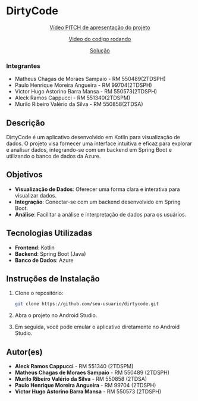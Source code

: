 # DirtyCode
<p align="center"> <a href="https://www.youtube.com/watch?v=HRahsNwfS4w" target="_blank">Vídeo PITCH de apresentação do projeto</a> </p>
<p align="center"> <a href="https://youtu.be/bnGKTKaV4bQ?si=ZIkYqL6Fp2E1uPnl" target="_blank">Video do codigo rodando</a> </p>
<p align="center"><a href="https://youtu.be/VaVm5ogDnw4" target="_blank">Solução</a></p>

<h3>Integrantes</h3>

- Matheus Chagas de Moraes Sampaio - RM 550489(2TDSPH)
- Paulo Henrique Moreira Angueira - RM 99704(2TDSPH)
- Victor Hugo Astorino Barra Mansa - RM 550573(2TDSPH)
- Aleck Ramos Cappucci - RM 551340(2TDSPM)
- Murilo Ribeiro Valério da Silva - RM 550858(2TDSA)

## Descrição

DirtyCode é um aplicativo desenvolvido em Kotlin para visualização de dados. O projeto visa fornecer uma interface intuitiva e eficaz para explorar e analisar dados, integrando-se com um backend em Spring Boot e utilizando o banco de dados da Azure.

## Objetivos

- **Visualização de Dados**: Oferecer uma forma clara e interativa para visualizar dados.
- **Integração**: Conectar-se com um backend desenvolvido em Spring Boot.
- **Análise**: Facilitar a análise e interpretação de dados para os usuários.

## Tecnologias Utilizadas

- **Frontend**: Kotlin
- **Backend**: Spring Boot (Java)
- **Banco de Dados**: Azure

## Instruções de Instalação

1. Clone o repositório:
    ```bash
    git clone https://github.com/seu-usuario/dirtycode.git
    ```

2. Abra o projeto no Android Studio.

3. Em seguida, você pode emular o aplicativo diretamente no Android Studio.


## Autor(es)

- **Aleck Ramos Cappucci** - RM 551340 (2TDSPM)
- **Matheus Chagas de Moraes Sampaio** - RM 550489 (2TDSPH)
- **Murilo Ribeiro Valério da Silva** - RM 550858 (2TDSA)
- **Paulo Henrique Moreira Angueira** - RM 99704 (2TDSPH)
- **Victor Hugo Astorino Barra Mansa** - RM 550573 (2TDSPH)
